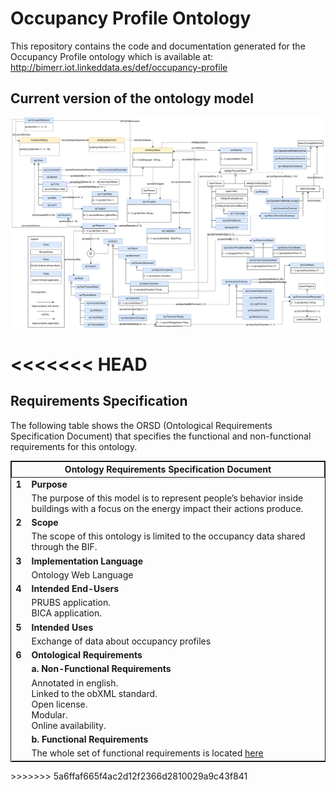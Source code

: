 # Occupancy Profile Ontology
This repository contains the code and documentation generated for the Occupancy Profile ontology which is available at:
http://bimerr.iot.linkeddata.es/def/occupancy-profile

## Current version of the ontology model
![Current version of the model](https://github.com/oeg-upm/bimerr-occupant-behavior/blob/master/diagrams/diagram.svg "Occupancy Profile model")


<<<<<<< HEAD
=======
## Requirements Specification

The following table shows the ORSD (Ontological Requirements Specification Document) that specifies the functional and non-functional requirements for this ontology.


<table style="width:100%; border: 1px solid">

  <tr>
    <th colspan="2" style="width:5%; text-align:center; border:1px solid">Ontology Requirements Specification Document</th>
  </tr>
  

  <tr>
    <td style="width:5%"><b>1</b></td>
    <td><b>Purpose</b></td>
  </tr>
  <tr>
    <td style="width:5%"></td>
    <td>The purpose of this model is to represent people’s behavior
	inside buildings with a focus on the energy impact their actions produce.</td>
  </tr>



  <tr>
    <td style="width:5%"><b>2</b></td>
    <td><b>Scope</b></td>
  </tr>
  <tr>
    <td style="width:5%"></td>
    <td>The scope of this ontology is limited to the occupancy data shared through the BIF.</td>
  </tr>



  <tr>
    <td style="width:5%"><b>3</b></td>
    <td><b>Implementation Language</b></td>
  </tr>
  <tr>
    <td style="width:5%"></td>
    <td>Ontology Web Language</td>
  </tr>



  <tr>
    <td style="width:5%"><b>4</b></td>
    <td><b>Intended End-Users</b></td>
  </tr>
  <tr>
    <td style="width:5%"></td>
    <td>PRUBS application.<br>
		BICA application.</td>
  </tr>



  <tr>
    <td style="width:5%"><b>5</b></td>
    <td><b>Intended Uses</b></td>
  </tr>
  <tr>
    <td style="width:5%"></td>
    <td>Exchange of data about occupancy profiles</td>
  </tr>


<tr>
    <td style="width:5%"><b>6</b></td>
    <td><b>Ontological Requirements</b></td>
  </tr>
  <tr>
    <td style="width:5%"></td>
    <td><b>a. Non-Functional Requirements</b></td>
  </tr>
  <tr>
    <td style="width:5%"></td>
    <td>Annotated in english.<br>
		Linked to the obXML standard.<br>
		Open license.<br>
		Modular.<br>
		Online availability.</td>
  </tr>
  <tr>
    <td style="width:5%"></td>
    <td><b>b. Functional Requirements</b></td>
  </tr>
  <tr>
    <td style="width:5%"></td>
    <td>The whole set of functional requirements is located <a href="https://github.com/oeg-upm/bimerr-occupant-behavior/blob/master/requirements">here</a> </td>
  </tr>
  

</table>
>>>>>>> 5a6ffaf665f4ac2d12f2366d2810029a9c43f841
